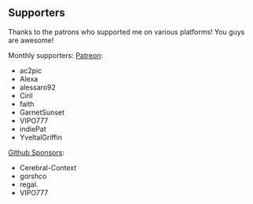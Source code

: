 ## Supporters

Thanks to the patrons who supported me on various platforms! You guys are awesome!

Monthly supporters:
[Patreon](https://www.patreon.com/illusion0001):

- ac2pic
- Alexa
- alessaro92
- Ciril
- faith
- GarnetSunset
- VIPO777
- indiePat
- YveltalGriffin

[Github Sponsors](https://github.com/sponsors/illusion0001):

- Cerebral-Context
- gorshco
- regal.
- VIPO777

